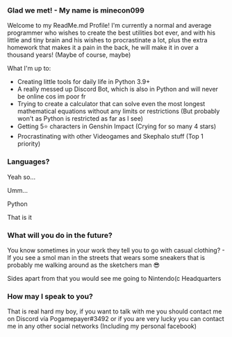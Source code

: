 ### Glad we met! - My name is minecon099
Welcome to my ReadMe.md Profile!
I'm currently a normal and average programmer who wishes to create the best utilities bot ever, and with his little and tiny brain and his wishes to procrastinate a lot, plus the extra homework that makes it a pain in the back, he will make it in over a thousand years! (Maybe of course, maybe)

What I'm up to:
- Creating little tools for daily life in Python 3.9+
- A really messed up Discord Bot, which is also in Python and will never be online cos im poor fr
- Trying to create a calculator that can solve even the most longest mathematical equations without any limits or restrictions (But probably won't as Python is restricted as far as I see)
- Getting 5⭐ characters in Genshin Impact (Crying for so many 4 stars)
- Procrastinating with other Videogames and Skephalo stuff (Top 1 priority)

### Languages?
Yeah so...

Umm...

Python 

That is it

### What will you do in the future?
You know sometimes in your work they tell you to go with casual clothing? - If you see a smol man in the streets that wears some sneakers that is probably me walking around as the sketchers man 😎

Sides apart from that you would see me going to Nintendo(c Headquarters

### How may I speak to you?
That is real hard my boy, if you want to talk with me you should contact me on Discord vía Pogamepayer#3492 or if you are very lucky you can contact me in any other social networks (Including my personal facebook)
